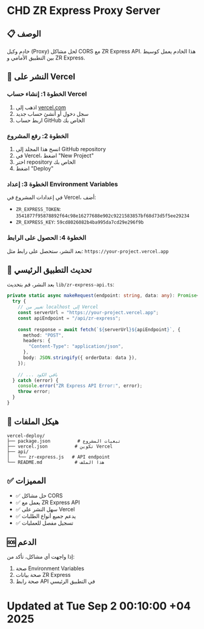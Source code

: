 # CHD ZR Express Proxy Server

## 📋 الوصف
خادم وكيل (Proxy) لحل مشاكل CORS مع ZR Express API. هذا الخادم يعمل كوسيط بين التطبيق الأمامي و ZR Express.

## 🚀 النشر على Vercel

### الخطوة 1: إنشاء حساب Vercel
1. اذهب إلى [vercel.com](https://vercel.com)
2. سجل دخول أو أنشئ حساب جديد
3. اربط حساب GitHub الخاص بك

### الخطوة 2: رفع المشروع
1. انسخ هذا المجلد إلى GitHub repository
2. في Vercel، اضغط "New Project"
3. اختر repository الخاص بك
4. اضغط "Deploy"

### الخطوة 3: إعداد Environment Variables
في إعدادات المشروع في Vercel، أضف:
- `ZR_EXPRESS_TOKEN`: `3541877f95878892f64c98e16277688e902c9221583857bf68d73d5f5ee29234`
- `ZR_EXPRESS_KEY`: `59cd8026082b4ba995da7cd29e296f9b`

### الخطوة 4: الحصول على الرابط
بعد النشر، ستحصل على رابط مثل:
`https://your-project.vercel.app`

## 🔧 تحديث التطبيق الرئيسي

بعد النشر، قم بتحديث `lib/zr-express-api.ts`:

```typescript
private static async makeRequest(endpoint: string, data: any): Promise<any> {
  try {
    // تغيير من localhost إلى Vercel
    const serverUrl = "https://your-project.vercel.app";
    const apiEndpoint = "/api/zr-express";
    
    const response = await fetch(`${serverUrl}${apiEndpoint}`, {
      method: "POST",
      headers: {
        "Content-Type": "application/json",
      },
      body: JSON.stringify({ orderData: data }),
    });
    
    // ... باقي الكود
  } catch (error) {
    console.error("ZR Express API Error:", error);
    throw error;
  }
}
```

## 📁 هيكل الملفات
```
vercel-deploy/
├── package.json          # تبعيات المشروع
├── vercel.json          # تكوين Vercel
├── api/
│   └── zr-express.js   # API endpoint
└── README.md            # هذا الملف
```

## ✅ المميزات
- ✅ حل مشاكل CORS
- ✅ يعمل مع ZR Express API
- ✅ سهل النشر على Vercel
- ✅ يدعم جميع أنواع الطلبات
- ✅ تسجيل مفصل للعمليات

## 🆘 الدعم
إذا واجهت أي مشاكل، تأكد من:
1. صحة Environment Variables
2. صحة بيانات ZR Express
3. صحة رابط API في التطبيق الرئيسي
# Updated at Tue Sep  2 00:10:00 +04 2025
